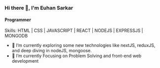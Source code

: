 ### Hi there 👋, I'm Euhan Sarkar
#### Programmer  

Skills: HTML | CSS | JAVASCRIPT | REACT | NODEJS | EXPRESSJS | MONGODB

- 🔭 I’m currently exploring some new technologies like nextJS, reduxJS, and deep diving in nodeJS, mongoose.
- 🌱 I’m currently Focusing on Problem Solving and front-end web development

